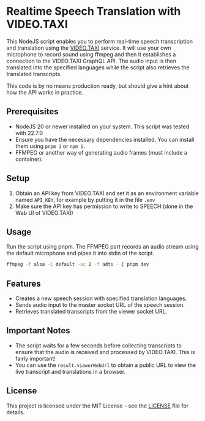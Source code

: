 # Realtime Speech Translation with VIDEO.TAXI

This NodeJS script enables you to perform real-time speech transcription and translation using the [VIDEO.TAXI](https://service.video.taxi) service.
It will use your own microphone to record sound using ffmpeg and then it establishes a connection to the VIDEO.TAXI GraphQL API.
The audio input is then translated into the specified languages while the script also retrieves the translated transcripts.

This code is by no means production ready, but should give a hint about how the API works in practice.

## Prerequisites

- NodeJS 20 or newer installed on your system. This script was tested with 22.7.0
- Ensure you have the necessary dependencies installed. You can install them using `pnpm i` or `npm i`.
- FFMPEG or another way of generating audio frames (must include a container).

## Setup

1. Obtain an API key from VIDEO.TAXI and set it as an environment variable named `API_KEY`, for example by putting it in the file `.env`
2. Make sure the API key has permission to write to SPEECH (done in the Web UI of VIDEO.TAXI)

## Usage

Run the script using pnpm. The FFMPEG part records an audio stream using the default microphone and pipes it into stdin of the script.

```bash
ffmpeg -f alsa -i default -ac 2 -f adts - | pnpm dev
```

## Features

- Creates a new speech session with specified translation languages.
- Sends audio input to the master socket URL of the speech session.
- Retrieves translated transcripts from the viewer socket URL.

## Important Notes

- The script waits for a few seconds before collecting transcripts to ensure that the audio is received and processed by VIDEO.TAXI. This is fairly important!
- You can use the `result.viewerWebUrl` to obtain a public URL to view the live transcript and translations in a browser.

## License

This project is licensed under the MIT License - see the [LICENSE](LICENSE) file for details.
